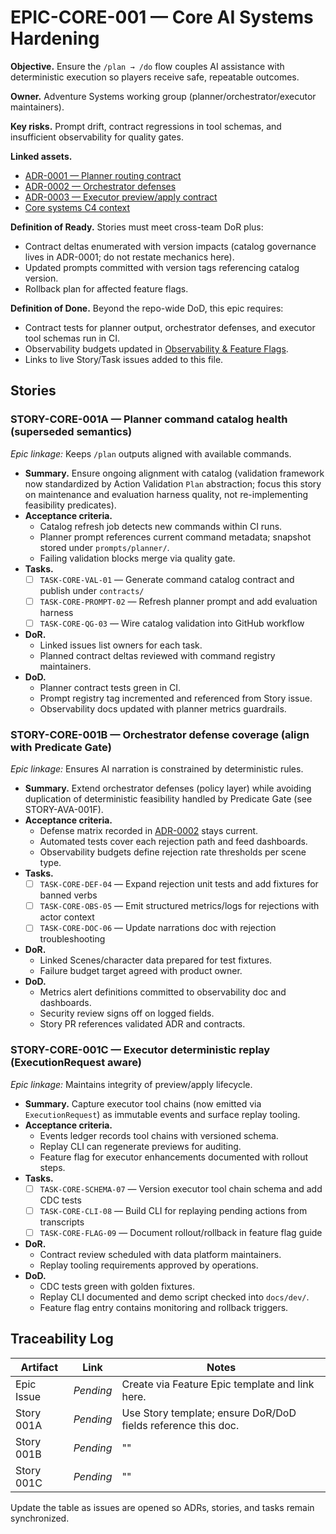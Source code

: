 # EPIC-CORE-001 — Core AI Systems Hardening

**Objective.** Ensure the `/plan → /do` flow couples AI assistance with deterministic execution so players receive safe, repeatable outcomes.

**Owner.** Adventure Systems working group (planner/orchestrator/executor maintainers).

**Key risks.** Prompt drift, contract regressions in tool schemas, and insufficient observability for quality gates.

**Linked assets.**
- [ADR-0001 — Planner routing contract](../../adr/ADR-0001-planner-routing.md)
- [ADR-0002 — Orchestrator defenses](../../adr/ADR-0002-orchestrator-defenses.md)
- [ADR-0003 — Executor preview/apply contract](../../adr/ADR-0003-executor-preview-apply.md)
- [Core systems C4 context](../../architecture/core-systems-context.md)

**Definition of Ready.** Stories must meet cross-team DoR plus:
- Contract deltas enumerated with version impacts (catalog governance lives in ADR-0001; do not restate mechanics here).
- Updated prompts committed with version tags referencing catalog version.
- Rollback plan for affected feature flags.

**Definition of Done.** Beyond the repo-wide DoD, this epic requires:
- Contract tests for planner output, orchestrator defenses, and executor tool schemas run in CI.
- Observability budgets updated in [Observability & Feature Flags](../observability-and-flags.md).
- Links to live Story/Task issues added to this file.

## Stories

### STORY-CORE-001A — Planner command catalog health (superseded semantics)
*Epic linkage:* Keeps `/plan` outputs aligned with available commands.

- **Summary.** Ensure ongoing alignment with catalog (validation framework now standardized by Action Validation `Plan` abstraction; focus this story on maintenance and evaluation harness quality, not re-implementing feasibility predicates).
- **Acceptance criteria.**
  - Catalog refresh job detects new commands within CI runs.
  - Planner prompt references current command metadata; snapshot stored under `prompts/planner/`.
  - Failing validation blocks merge via quality gate.
- **Tasks.**
  - [ ] `TASK-CORE-VAL-01` — Generate command catalog contract and publish under `contracts/`
  - [ ] `TASK-CORE-PROMPT-02` — Refresh planner prompt and add evaluation harness
  - [ ] `TASK-CORE-QG-03` — Wire catalog validation into GitHub workflow
- **DoR.**
  - Linked issues list owners for each task.
  - Planned contract deltas reviewed with command registry maintainers.
- **DoD.**
  - Planner contract tests green in CI.
  - Prompt registry tag incremented and referenced from Story issue.
  - Observability docs updated with planner metrics guardrails.

### STORY-CORE-001B — Orchestrator defense coverage (align with Predicate Gate)
*Epic linkage:* Ensures AI narration is constrained by deterministic rules.

- **Summary.** Extend orchestrator defenses (policy layer) while avoiding duplication of deterministic feasibility handled by Predicate Gate (see STORY-AVA-001F).
- **Acceptance criteria.**
  - Defense matrix recorded in [ADR-0002](../../adr/ADR-0002-orchestrator-defenses.md) stays current.
  - Automated tests cover each rejection path and feed dashboards.
  - Observability budgets define rejection rate thresholds per scene type.
- **Tasks.**
  - [ ] `TASK-CORE-DEF-04` — Expand rejection unit tests and add fixtures for banned verbs
  - [ ] `TASK-CORE-OBS-05` — Emit structured metrics/logs for rejections with actor context
  - [ ] `TASK-CORE-DOC-06` — Update narrations doc with rejection troubleshooting
- **DoR.**
  - Linked Scenes/character data prepared for test fixtures.
  - Failure budget target agreed with product owner.
- **DoD.**
  - Metrics alert definitions committed to observability doc and dashboards.
  - Security review signs off on logged fields.
  - Story PR references validated ADR and contracts.

### STORY-CORE-001C — Executor deterministic replay (ExecutionRequest aware)
*Epic linkage:* Maintains integrity of preview/apply lifecycle.

- **Summary.** Capture executor tool chains (now emitted via `ExecutionRequest`) as immutable events and surface replay tooling.
- **Acceptance criteria.**
  - Events ledger records tool chains with versioned schema.
  - Replay CLI can regenerate previews for auditing.
  - Feature flag for executor enhancements documented with rollout steps.
- **Tasks.**
  - [ ] `TASK-CORE-SCHEMA-07` — Version executor tool chain schema and add CDC tests
  - [ ] `TASK-CORE-CLI-08` — Build CLI for replaying pending actions from transcripts
  - [ ] `TASK-CORE-FLAG-09` — Document rollout/rollback in feature flag guide
- **DoR.**
  - Contract review scheduled with data platform maintainers.
  - Replay tooling requirements approved by operations.
- **DoD.**
  - CDC tests green with golden fixtures.
  - Replay CLI documented and demo script checked into `docs/dev/`.
  - Feature flag entry contains monitoring and rollback triggers.

## Traceability Log

| Artifact | Link | Notes |
| --- | --- | --- |
| Epic Issue | _Pending_ | Create via Feature Epic template and link here. |
| Story 001A | _Pending_ | Use Story template; ensure DoR/DoD fields reference this doc. |
| Story 001B | _Pending_ | "" |
| Story 001C | _Pending_ | "" |

Update the table as issues are opened so ADRs, stories, and tasks remain synchronized.
